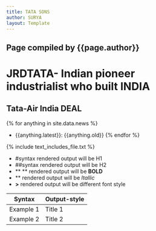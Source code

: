 ```yaml
---
title: TATA SONS
author: SURYA
layout: Template
---
```


## Page compiled by {{page.author}}

# JRDTATA- Indian pioneer industrialist who built **INDIA**

## Tata-Air India DEAL

{% for anything in site.data.news %}
-  {{anything.latest}}: {{anything.old}}
{% endfor %}

{% include text_includes_file.txt %}

- #syntax rendered output will be H1
- ##syntax rendered output will be H2
- ** ** rendered output will be **BOLD**
- ** rendered output will be *Itallic*
- **>** rendered output will be different font style

|Syntax|Output-style|
|------|------------|
|Example 1|Title 1|
|Example 2|Title 2|

